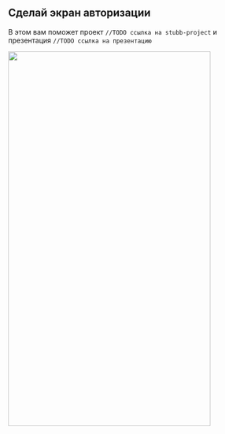 ## Сделай экран авторизации
В этом вам поможет проект `//TODO ссылка на stubb-project` и презентация `//TODO ссылка на презентацию`

<img src="https://github.com/kontur-flutterton/Flutterton/blob/master/Tasks/Level1/src/complete.png" width="411" height="761">
